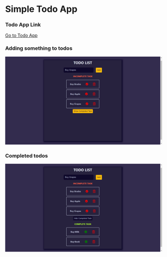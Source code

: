 # Simple Todo App

### Todo App Link
[Go to Todo App](https://my-new-todos.netlify.app)

### Adding something to todos
![Adding Todos](./images/Screenshot_1.png)

### Completed todos 
![Completed Todos](./images/Screenshot_2.png)
